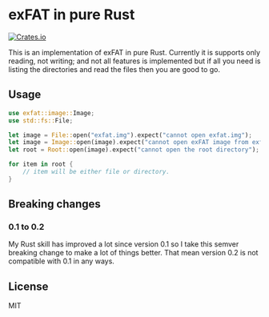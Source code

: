 # exFAT in pure Rust
[![Crates.io](https://img.shields.io/crates/v/exfat)](https://crates.io/crates/exfat)

This is an implementation of exFAT in pure Rust. Currently it is supports only reading, not writing; and not all features is implemented but if all you need is listing the directories and read the files then you are good to go.

## Usage

```rust
use exfat::image::Image;
use std::fs::File;

let image = File::open("exfat.img").expect("cannot open exfat.img");
let image = Image::open(image).expect("cannot open exFAT image from exfat.img");
let root = Root::open(image).expect("cannot open the root directory");

for item in root {
    // item will be either file or directory.
}
```

## Breaking changes

### 0.1 to 0.2

My Rust skill has improved a lot since version 0.1 so I take this semver breaking change to make a lot of things better. That mean version 0.2 is not compatible with 0.1 in any ways.

## License

MIT
